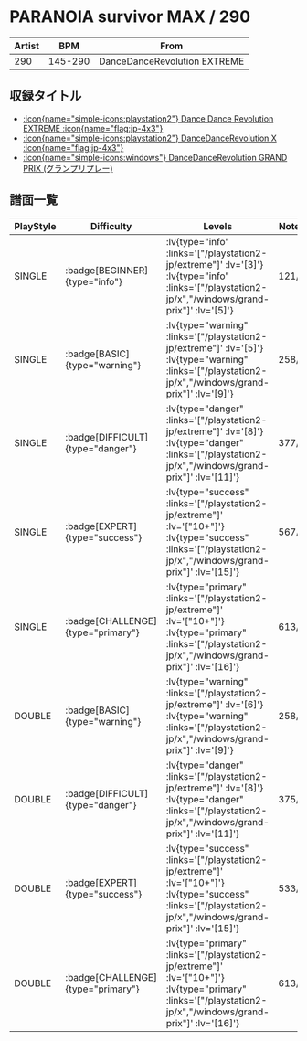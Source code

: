 # PARANOIA survivor MAX / 290

|Artist|BPM|From|
|------|---|----|
|290|145-290|DanceDanceRevolution EXTREME|

## 収録タイトル

- [ :icon{name="simple-icons:playstation2"} Dance Dance Revolution EXTREME :icon{name="flag:jp-4x3"} ](/playstation2-jp/extreme)
- [ :icon{name="simple-icons:playstation2"} DanceDanceRevolution X :icon{name="flag:jp-4x3"} ](/playstation2-jp/x)
- [ :icon{name="simple-icons:windows"} DanceDanceRevolution GRAND PRIX (グランプリプレー)](/windows/grand-prix)

## 譜面一覧

|PlayStyle|Difficulty|Levels|Notes|Movie|
|---------|----------|------|-----|-----|
|SINGLE| :badge[BEGINNER]{type="info"} | :lv{type="info" :links='["/playstation2-jp/extreme"]' :lv='[3]'}  :lv{type="info" :links='["/playstation2-jp/x","/windows/grand-prix"]' :lv='[5]'} |121/0||
|SINGLE| :badge[BASIC]{type="warning"} | :lv{type="warning" :links='["/playstation2-jp/extreme"]' :lv='[5]'}  :lv{type="warning" :links='["/playstation2-jp/x","/windows/grand-prix"]' :lv='[9]'} |258/2||
|SINGLE| :badge[DIFFICULT]{type="danger"} | :lv{type="danger" :links='["/playstation2-jp/extreme"]' :lv='[8]'}  :lv{type="danger" :links='["/playstation2-jp/x","/windows/grand-prix"]' :lv='[11]'} |377/2||
|SINGLE| :badge[EXPERT]{type="success"} | :lv{type="success" :links='["/playstation2-jp/extreme"]' :lv='["10+"]'}  :lv{type="success" :links='["/playstation2-jp/x","/windows/grand-prix"]' :lv='[15]'} |567/5||
|SINGLE| :badge[CHALLENGE]{type="primary"} | :lv{type="primary" :links='["/playstation2-jp/extreme"]' :lv='["10+"]'}  :lv{type="primary" :links='["/playstation2-jp/x","/windows/grand-prix"]' :lv='[16]'} |613/4||
|DOUBLE| :badge[BASIC]{type="warning"} | :lv{type="warning" :links='["/playstation2-jp/extreme"]' :lv='[6]'}  :lv{type="warning" :links='["/playstation2-jp/x","/windows/grand-prix"]' :lv='[9]'} |258/2||
|DOUBLE| :badge[DIFFICULT]{type="danger"} | :lv{type="danger" :links='["/playstation2-jp/extreme"]' :lv='[8]'}  :lv{type="danger" :links='["/playstation2-jp/x","/windows/grand-prix"]' :lv='[11]'} |375/3||
|DOUBLE| :badge[EXPERT]{type="success"} | :lv{type="success" :links='["/playstation2-jp/extreme"]' :lv='["10+"]'}  :lv{type="success" :links='["/playstation2-jp/x","/windows/grand-prix"]' :lv='[15]'} |533/3||
|DOUBLE| :badge[CHALLENGE]{type="primary"} | :lv{type="primary" :links='["/playstation2-jp/extreme"]' :lv='["10+"]'}  :lv{type="primary" :links='["/playstation2-jp/x","/windows/grand-prix"]' :lv='[16]'} |613/4||
